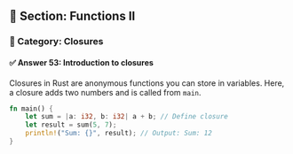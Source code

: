 ## 📘 Section: Functions II  
### 🔹 Category: Closures  
#### ✅ Answer 53: Introduction to closures

Closures in Rust are anonymous functions you can store in variables. Here, a closure adds two numbers and is called from `main`.

```rust
fn main() {
    let sum = |a: i32, b: i32| a + b; // Define closure
    let result = sum(5, 7);
    println!("Sum: {}", result); // Output: Sum: 12
}
```
